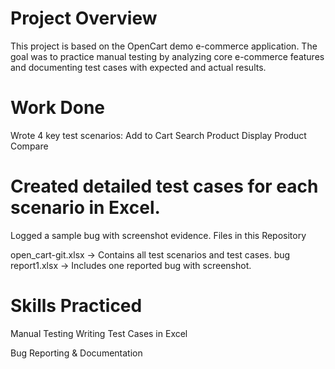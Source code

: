 # Project Overview
This project is based on the OpenCart demo e-commerce application. The goal was to practice manual testing by analyzing core e-commerce features and documenting test cases with expected and actual results.

# Work Done
Wrote 4 key test scenarios:
Add to Cart
Search
Product Display
Product Compare

# Created detailed test cases for each scenario in Excel.
Logged a sample bug with screenshot evidence.
Files in this Repository

open_cart-git.xlsx → Contains all test scenarios and test cases.
bug report1.xlsx → Includes one reported bug with screenshot.

# Skills Practiced

Manual Testing
Writing Test Cases in Excel

Bug Reporting & Documentation

